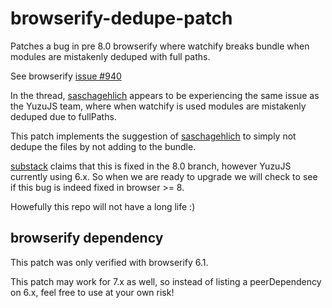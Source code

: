 # browserify-dedupe-patch
Patches a bug in pre 8.0 browserify where watchify breaks bundle when modules are mistakenly deduped with full paths.

See browserify [issue #940](https://github.com/substack/node-browserify/issues/940)

In the thread, [saschagehlich](https://github.com/saschagehlich) appears to be
experiencing the same issue as the YuzuJS team, where when watchify is used
modules are mistakenly deduped due to fullPaths.

This patch implements the suggestion of [saschagehlich](https://github.com/saschagehlich) to simply not dedupe the files by not adding to the bundle.

[substack](https://github.com/substack) claims that this is fixed in the 8.0 branch, however YuzuJS currently using 6.x. So when we are ready to upgrade we will check to see if this bug is indeed fixed in browser >= 8.

Howefully this repo will not have a long life :)

## browserify dependency
This patch was only verified with browserify 6.1.

This patch may work for 7.x as well, so instead of listing a peerDependency on 6.x, feel free to use at your own risk!
